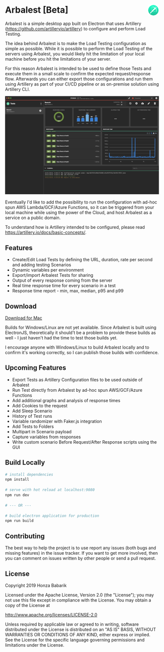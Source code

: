  # Arbalest [Beta] <img alt="Logo" src="./img/icon.png" align="right" height="36">

Arbalest is a simple desktop app built on Electron that
uses Artillery (https://github.com/artilleryio/artillery) to configure and perform Load Testing.

The idea behind Arbalest is to make the Load Testing configuration as simple as possible. While it is possible to  perform the Load Testing of the servers using Arbalest, you would likely hit the limitation of your local machine before you hit the limitations of your server.

For this reason Arbalest is intended to be used to define those Tests and execute them in a small scale to confirm the expected request/response flow. Afterwards you can either export those configurations and run them using Artillery as part of your CI/CD pipeline or as on-premise solution using Artillery CLI.

![Screenshot 1](./img/screenshot1.png "Screenshot 1")

Eventually I'd like to add the possibility to run the configuration with ad-hoc spun AWS Lambda/GCF/Azure Functions, so it can be triggered from your local machine while using the power of the Cloud, and host Arbalest as a service on a public domain.

To understand how is Artillery intended to be configured, please read https://artillery.io/docs/basic-concepts/.

## Features

- Create/Edit Load Tests by defining the URL, duration, rate per second and adding testing Scenarios
- Dynamic variables per environment
- Export/import Arbalest Tests for sharing
- Output of every response coming from the server
- Real time response time for every scenario in a test
- Response time report - min, max, median, p95 and p99

## Download

[Download for Mac](https://github.com/honzababarik/arbalest/releases/download/0.5.0/Arbalest-0.5.0.dmg)

Builds for Windows/Linux are not yet available. Since Arbalest is built using ElectronJS, theoretically it should't be a problem to provide these builds as well - I just haven't had the time to test those builds yet.

I encourage anyone with Windows/Linux to build Arbalest locally and to confirm it's working correctly, so I can publish those builds with confidence.

## Upcoming Features

- Export Tests as Artillery Configuration files to be used outside of Arbalest
- Run Test directly from Arbalest by ad-hoc spun AWS/GCF/Azure Functions
- Add additional graphs and analysis of response times
- Add Cookies to the request
- Add Sleep Scenario
- History of Test runs
- Variable randomizer with Faker.js integration
- Add Tests to Folders
- Multipart in Scenario payload
- Capture variables from responses
- Write custom scenario Before Request/After Response scripts using the GUI

## Build Locally

``` bash
# install dependencies
npm install

# serve with hot reload at localhost:9080
npm run dev

# --- OR ---

# build electron application for production
npm run build
```

## Contributing

The best way to help the project is to use report any issues (both bugs and missing features) in the issue tracker. If you want to get more involved, then you can comment on issues written by other people or send a pull request.

## License

Copyright 2019 Honza Babarik

Licensed under the Apache License, Version 2.0 (the "License");
you may not use this file except in compliance with the License.
You may obtain a copy of the License at

  http://www.apache.org/licenses/LICENSE-2.0

Unless required by applicable law or agreed to in writing, software
distributed under the License is distributed on an "AS IS" BASIS,
WITHOUT WARRANTIES OR CONDITIONS OF ANY KIND, either express or implied.
See the License for the specific language governing permissions and
limitations under the License.
